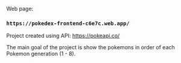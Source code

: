 Web page:
### `https://pokedex-frontend-c6e7c.web.app/`

Project created using API:
https://pokeapi.co/

The main goal of the project is show the pokemons in order of each Pokemon generation (1 - 8).
